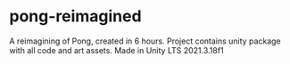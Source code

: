 # pong-reimagined
A reimagining of Pong, created in 6 hours.
Project contains unity package with all code and art assets. Made in Unity LTS 2021.3.18f1
